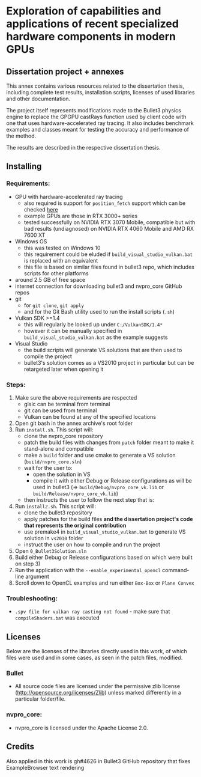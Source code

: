 # Exploration of capabilities and applications of recent specialized hardware components in modern GPUs
## Dissertation project + annexes

This annex contains various resources related to the dissertation thesis, including complete test results, installation scripts, licenses of used libraries and other documentation.

The project itself represents modifications made to the Bullet3 physics engine to replace the GPGPU castRays function used by client code with one that uses hardware-accelerated ray tracing. It also includes benchmark examples and classes meant for testing the accuracy and performance of the method.

The results are described in the respective dissertation thesis.

Installing
----------

### Requirements:
- GPU with hardware-accelerated ray tracing
    - also required is support for ``position_fetch`` support which can be checked [here](https://vulkan.gpuinfo.org/listdevicescoverage.php?extension=VK_KHR_ray_tracing_position_fetch)
    - example GPUs are those in RTX 3000+ series
    - tested successfully on NVIDIA RTX 3070 Mobile, compatible but with bad results (undiagnosed) on NVIDIA RTX 4060 Mobile and AMD RX 7600 XT
- Windows OS
    - this was tested on Windows 10
    - this requirement could be eluded if ``build_visual_studio_vulkan.bat`` is replaced with an equivalent
    - this file is based on similar files found in bullet3 repo, which includes scripts for other platforms
- around 2.5 GB of free space
- internet connection for downloading bullet3 and nvpro_core GitHub repos
- git
    - for ``git clone``, ``git apply``
    - and for the Git Bash utility used to run the install scripts (``.sh``)
- Vulkan SDK >=1.4
    - this will regularly be looked up under ``C:/VulkanSDK/1.4*``
    - however it can be manually specified in ``build_visual_studio_vulkan.bat`` as the example suggests
- Visual Studio
    - the build scripts will generate VS solutions that are then used to compile the project
    - bullet3's solution comes as a VS2010 project in particular but can be retargeted later when opening it

### Steps:
1) Make sure the above requirements are respected
    - glslc can be terminal from terminal
    - git can be used from terminal
    - Vulkan can be found at any of the specified locations
2) Open git bash in the annex archive's root folder
3) Run ``install.sh``. This script will:
    - clone the nvpro_core repository
    - patch the build files with changes from ``patch`` folder meant to make it stand-alone and compatible
    - make a ``build`` folder and use cmake to generate a VS solution (``build/nvpro_core.sln``)
    - wait for the user to:
        - open the solution in VS
        - compile it with either Debug or Release configurations as will be used in bullet3 (=> ``build/Debug/nvpro_core_vk.lib`` or ``build/Release/nvpro_core_vk.lib``)
    - then instructs the user to follow the next step that is:
4) Run ``install2.sh``. This script will:
    - clone the bullet3 repository
    - apply patches for the build files **and the dissertation project's code that represents the original contribution**
    - use premake4 in ``build_visual_studio_vulkan.bat`` to generate VS solution in ``vs2010`` folder
    - instruct the user on how to compile and run the project
5) Open ``0_Bullet3Solution.sln``
6) Build either Debug or Release configurations based on which were built on step 3)
7) Run the application with the ``--enable_experimental_opencl`` command-line argument
8) Scroll down to OpenCL examples and run either ``Box-Box`` or ``Plane Convex``

### Troubleshooting:
 - ``.spv file for vulkan ray casting not found`` - make sure that ``compileShaders.bat`` was executed

Licenses
--------

Below are the licenses of the libraries directly used in this work, of which files were used and in some cases, as seen in the patch files, modified.

### Bullet

- All source code files are licensed under the permissive zlib license (http://opensource.org/licenses/Zlib) unless marked differently in a particular folder/file.

### nvpro_core:
- nvpro_core is licensed under the Apache License 2.0.

Credits
-------
Also applied in this work is gh#4626 in Bullet3 GitHub repository that fixes ExampleBrowser text rendering